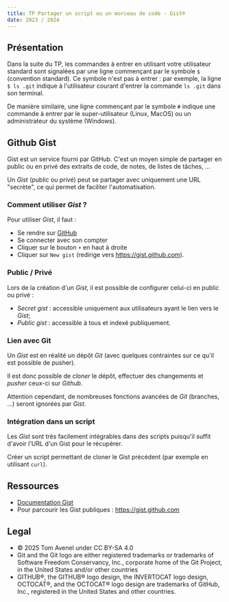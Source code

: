 ```yaml
---
title: TP Partager un script ou un morceau de code - Gist®
date: 2023 / 2024
---
```


## Présentation

Dans la suite du TP, les commandes à entrer en utilisant votre utilisateur standard sont signalées par une ligne commençant par le symbole `$` (convention standard). Ce symbole n'est pas à entrer : par exemple, la ligne `$ ls .git` indique à l'utilisateur courant d'entrer la commande `ls .git` dans son terminal.

De manière similaire, une ligne commençant par le symbole `#` indique une commande à entrer par le super-utilisateur (Linux, MacOS) ou un administrateur du système (Windows).

## Github Gist

Gist est un service fourni par GitHub. C'est un moyen simple de partager en public ou en privé des extraits de code, de notes, de listes de tâches, ...

Un _Gist_ (public ou privé) peut se partager avec uniquement une URL "secrète", ce qui permet de faciliter l'automatisation.

### Comment utiliser _Gist_ ?

Pour utiliser _Gist_, il faut :

- Se rendre sur [GitHub](https://github.com)
- Se connecter avec son compter
- Cliquer sur le bouton `+` en haut à droite
- Cliquer sur `New gist` (redirige vers <https://gist.github.com>).

### Public / Privé

Lors de la création d'un _Gist_, il est possible de configurer celui-ci en public ou privé :

- _Secret gist_ : accessible uniquement aux utilisateurs ayant le lien vers le _Gist_;
- _Public gist_ : accessible à tous et indexé publiquement.

### Lien avec Git

Un _Gist_ est en réalité un dépôt _Git_ (avec quelques contraintes sur ce qu'il est possible de pusher).

Il est donc possible de _cloner_ le dépôt, effectuer des changements et _pusher_ ceux-ci sur _Github_.

Attention cependant, de nombreuses fonctions avancées de _Git_ (branches, ...) seront ignorées par _Gist_.

### Intégration dans un script

Les _Gist_ sont très facilement intégrables dans des scripts puisqu'il suffit d'avoir l'URL d'un Gist pour le récupérer.

Créer un script permettant de cloner le Gist précédent (par exemple en utilisant `curl`).

## Ressources

- [Documentation Gist](https://docs.github.com/fr/get-started/writing-on-github/editing-and-sharing-content-with-gists/creating-gists)
- Pour parcourir les Gist publiques : <https://gist.github.com>

## Legal

- © 2025 Tom Avenel under CC  BY-SA 4.0
- Git and the Git logo are either registered trademarks or trademarks of Software Freedom Conservancy, Inc., corporate home of the Git Project, in the United States and/or other countries
- GITHUB®, the GITHUB® logo design, the INVERTOCAT logo design, OCTOCAT®, and the OCTOCAT® logo design are trademarks of GitHub, Inc., registered in the United States and other countries.

